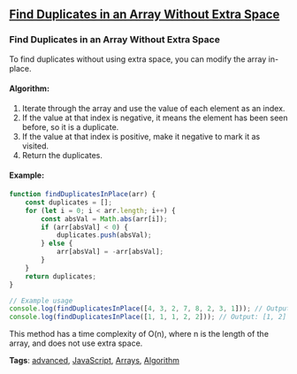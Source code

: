 ## [Find Duplicates in an Array Without Extra Space](#find-duplicates-in-an-array-without-extra-space)

### Find Duplicates in an Array Without Extra Space

To find duplicates without using extra space, you can modify the array in-place.

#### Algorithm:
1. Iterate through the array and use the value of each element as an index.
2. If the value at that index is negative, it means the element has been seen before, so it is a duplicate.
3. If the value at that index is positive, make it negative to mark it as visited.
4. Return the duplicates.

#### Example:
```javascript
function findDuplicatesInPlace(arr) {
    const duplicates = [];
    for (let i = 0; i < arr.length; i++) {
        const absVal = Math.abs(arr[i]);
        if (arr[absVal] < 0) {
            duplicates.push(absVal);
        } else {
            arr[absVal] = -arr[absVal];
        }
    }
    return duplicates;
}

// Example usage
console.log(findDuplicatesInPlace([4, 3, 2, 7, 8, 2, 3, 1])); // Output: [2, 3]
console.log(findDuplicatesInPlace([1, 1, 1, 2, 2])); // Output: [1, 2]
```

This method has a time complexity of O(n), where n is the length of the array, and does not use extra space.

**Tags**: [advanced](./level/advanced), [JavaScript](./theme/javascript), [Arrays](./theme/arrays), [Algorithm](./theme/algorithm)


